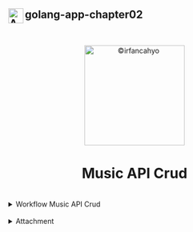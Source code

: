 ## <img align="left" width="30" alt="API" src="https://cdn-icons-png.flaticon.com/128/7977/7977238.png"> golang-app-chapter02
<br/>

<p align="center">
<img width="200" alt="©irfancahyo" src="https://user-images.githubusercontent.com/38809579/193409619-4f943ca1-4469-4bab-a1b8-9f5d3b350d0b.png">
</p>
<h1 align="center">Music API Crud</h1>

<br/>

<details>
<summary>Workflow Music API Crud</summary>
<br/>
  
![image](https://user-images.githubusercontent.com/38809579/193411328-9e22ee37-bdff-4037-971c-9e16b3d65eca.png)

</details>

<br/>

<details>
<summary>Attachment</summary>
<br>
This is Attachment I.
</details>

